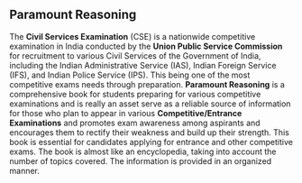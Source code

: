 <h2>Paramount Reasoning </h2>

<p>The <strong>Civil Services Examination</strong> (CSE) is a nationwide competitive examination in India conducted by the <strong>Union Public Service Commission</strong> for recruitment to various Civil Services of the Government of India, including the Indian Administrative Service (IAS), Indian Foreign Service (IFS), and Indian Police Service (IPS). This being one of the most competitive exams needs through preparation.&nbsp;<strong>Paramount Reasoning</strong> is a comprehensive book for students preparing for various competitive examinations and is really an asset serve as a reliable source of information for those who plan to appear in various <strong>Competitive/Entrance Examinations</strong> and promotes exam awareness among aspirants and encourages them to rectify their weakness and build up their strength. This book is essential for candidates applying for entrance and other competitive exams. The book is almost like an encyclopedia, taking into account the number of topics covered. The information is provided in an organized manner.</p>
